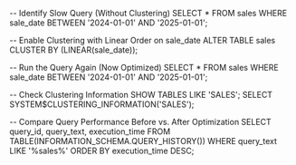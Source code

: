 --  Identify Slow Query (Without Clustering)
SELECT * 
FROM sales 
WHERE sale_date BETWEEN '2024-01-01' AND '2025-01-01';

--  Enable Clustering with Linear Order on sale_date
ALTER TABLE sales CLUSTER BY (LINEAR(sale_date));

--  Run the Query Again (Now Optimized)
SELECT * 
FROM sales 
WHERE sale_date BETWEEN '2024-01-01' AND '2025-01-01';

--  Check Clustering Information
SHOW TABLES LIKE 'SALES';
SELECT SYSTEM$CLUSTERING_INFORMATION('SALES');

--  Compare Query Performance Before vs. After Optimization
SELECT query_id, query_text, execution_time 
FROM TABLE(INFORMATION_SCHEMA.QUERY_HISTORY())
WHERE query_text LIKE '%sales%'
ORDER BY execution_time DESC;